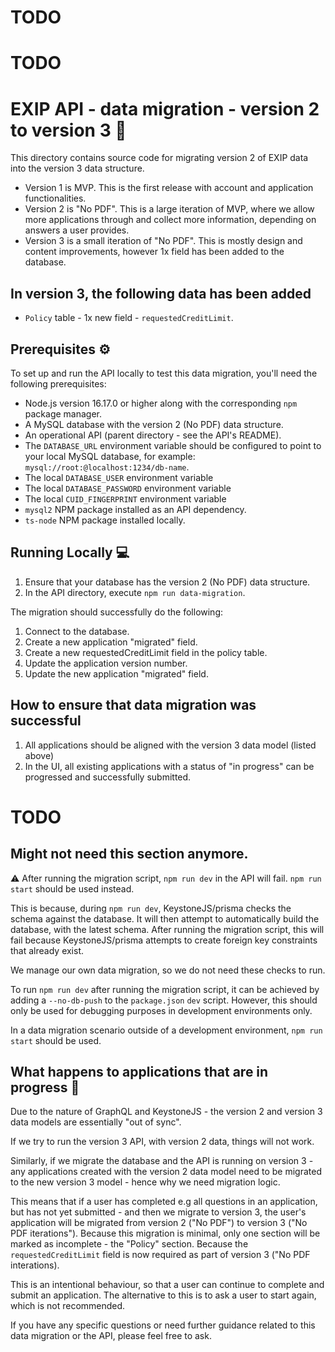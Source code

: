 # TODO

# TODO

# EXIP API - data migration - version 2 to version 3 :file_folder:

This directory contains source code for migrating version 2 of EXIP data into the version 3 data structure.

- Version 1 is MVP. This is the first release with account and application functionalities.
- Version 2 is "No PDF". This is a large iteration of MVP, where we allow more applications through and collect more information, depending on answers a user provides.
- Version 3 is a small iteration of "No PDF". This is mostly design and content improvements, however 1x field has been added to the database.

## In version 3, the following data has been added

- `Policy` table - 1x new field - `requestedCreditLimit`.

## Prerequisites :gear:

To set up and run the API locally to test this data migration, you'll need the following prerequisites:

- Node.js version 16.17.0 or higher along with the corresponding `npm` package manager.
- A MySQL database with the version 2 (No PDF) data structure.
- An operational API (parent directory - see the API's README).
- The `DATABASE_URL` environment variable should be configured to point to your local MySQL database, for example: `mysql://root:@localhost:1234/db-name`.
- The local `DATABASE_USER` environment variable
- The local `DATABASE_PASSWORD` environment variable
- The local `CUID_FINGERPRINT` environment variable
- `mysql2` NPM package installed as an API dependency.
- `ts-node` NPM package installed locally.

## Running Locally :computer:

1. Ensure that your database has the version 2 (No PDF) data structure.
2. In the API directory, execute `npm run data-migration`.

The migration should successfully do the following:

1. Connect to the database.
2. Create a new application "migrated" field.
3. Create a new requestedCreditLimit field in the policy table.
4. Update the application version number.
5. Update the new application "migrated" field.

## How to ensure that data migration was successful

1. All applications should be aligned with the version 3 data model (listed above)
2. In the UI, all existing applications with a status of "in progress" can be progressed and successfully submitted.

# TODO

## Might not need this section anymore.

:warning: After running the migration script, `npm run dev` in the API will fail. `npm run start` should be used instead.

This is because, during `npm run dev`, KeystoneJS/prisma checks the schema against the database. It will then attempt to automatically build the database, with the latest schema. After running the migration script, this will fail because KeystoneJS/prisma attempts to create foreign key constraints that already exist.

We manage our own data migration, so we do not need these checks to run.

To run `npm run dev` after running the migration script, it can be achieved by adding a `--no-db-push` to the `package.json` `dev` script. However, this should only be used for debugging purposes in development environments only.

In a data migration scenario outside of a development environment, `npm run start` should be used.

## What happens to applications that are in progress :microscope:

Due to the nature of GraphQL and KeystoneJS - the version 2 and version 3 data models are essentially "out of sync".

If we try to run the version 3 API, with version 2 data, things will not work.

Similarly, if we migrate the database and the API is running on version 3 - any applications created with the version 2 data model need to be migrated to the new version 3 model - hence why we need migration logic.

This means that if a user has completed e.g all questions in an application, but has not yet submitted - and then we migrate to version 3, the user's application will be migrated from version 2 ("No PDF") to version 3 ("No PDF iterations"). Because this migration is minimal, only one section will be marked as incomplete - the "Policy" section. Because the `requestedCreditLimit` field is now required as part of version 3 ("No PDF interations).

This is an intentional behaviour, so that a user can continue to complete and submit an application. The alternative to this is to ask a user to start again, which is not recommended.

If you have any specific questions or need further guidance related to this data migration or the API, please feel free to ask.
